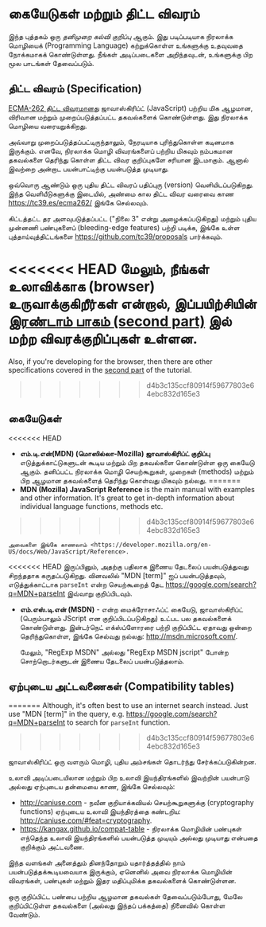 
# கையேடுகள் மற்றும் திட்ட விவரம்

இந்த புத்தகம் ஒரு *தனிமுறை கல்வி குறிப்பு* ஆகும். இது படிப்படியாக நிரலாக்க மொழியைக் (Programming Language) கற்றுக்கொள்ள உங்களுக்கு உதவுவதை நோக்கமாகக் கொண்டுள்ளது. நீங்கள் அடிப்படைகளை அறிந்தவுடன், உங்களுக்கு பிற மூல பாடங்கள் தேவைப்படும்.

## திட்ட விவரம் (Specification)

[ECMA-262 திட்ட விவரமானது](https://www.ecma-international.org/publications/standards/Ecma-262.htm) ஜாவாஸ்கிரிப்ட் (JavaScript) பற்றிய மிக ஆழமான, விரிவான மற்றும் முறைப்படுத்தப்பட்ட தகவல்களைக் கொண்டுள்ளது. இது நிரலாக்க மொழியை வரையறுக்கிறது.

அவ்வாறு முறைப்படுத்தப்பட்டிருந்தாலும், நேரடியாக புரிந்துகொள்ள கடினமாக இருக்கும். எனவே, நிரலாக்க மொழி விவரங்களைப் பற்றிய மிகவும் நம்பகமான தகவல்களை தெரிந்து கொள்ள திட்ட விவர குறிப்புகளே சரியான இடமாகும். ஆனால் இவற்றை அன்றாட பயன்பாட்டிற்கு பயன்படுத்த முடியாது.

ஒவ்வொரு ஆண்டும் ஒரு புதிய திட்ட விவரப் பதிப்புரு (version) வெளியிடப்படுகிறது. இந்த வெளியீடுகளுக்கு இடையில், அண்மை கால திட்ட விவர வரைவை காண <https://tc39.es/ecma262/> இங்கே செல்லவும்.

கிட்டத்தட்ட தர அளவுபடுத்தப்பட்ட ("நிலை 3" என்று அழைக்கப்படுகிறது) மற்றும் புதிய முன்னணி பண்புகளைப் (bleeding-edge features) பற்றி படிக்க, இங்கே உள்ள புத்தாய்வுத்திட்டங்களை <https://github.com/tc39/proposals> பார்க்கவும். 

<<<<<<< HEAD
மேலும், நீங்கள் உலாவிக்காக (browser) உருவாக்குகிறீர்கள் என்றால், இப்பயிற்சியின் [இரண்டாம் பாகம் (second part)](info:browser-environment) இல் மற்ற விவரக்குறிப்புகள் உள்ளன.
=======
Also, if you're developing for the browser, then there are other specifications covered in the [second part](info:browser-environment) of the tutorial.
>>>>>>> d4b3c135ccf80914f59677803e64ebc832d165e3

## கையேடுகள்

<<<<<<< HEAD
- **எம்.டி.என்(MDN) (மொஸில்லா-Mozilla) ஜாவாஸ்கிரிப்ட் குறிப்பு** எடுத்துக்காட்டுகளுடன் கூடிய மற்றும் பிற தகவல்களை கொண்டுள்ள ஒரு கையேடு ஆகும். தனிப்பட்ட நிரலாக்க மொழி செயற்கூறுகள், முறைகள் (methods) மற்றும் பிற ஆழமான தகவல்களைத் தெரிந்து கொள்வது மிகவும் நல்லது.
=======
- **MDN (Mozilla) JavaScript Reference** is the main manual with examples and other information. It's great to get in-depth information about individual language functions, methods etc.
>>>>>>> d4b3c135ccf80914f59677803e64ebc832d165e3

    அவைகளை இங்கே காணலாம் <https://developer.mozilla.org/en-US/docs/Web/JavaScript/Reference>.

<<<<<<< HEAD
    இருப்பினும், அதற்கு பதிலாக இணைய தேடலைப் பயன்படுத்துவது சிறந்ததாக கருதப்படுகிறது. வினவலில் "MDN [term]" ஐப் பயன்படுத்தவும், எடுத்துக்காட்டாக `parseInt` என்ற செயற்கூறைத் தேட <https://google.com/search?q=MDN+parseInt>  இவ்வாறு குறிப்பிடவும்.

- **எம்.எஸ்.டி.என் (MSDN)** - என்ற மைக்ரோசாஃப்ட் கையேடு, ஜாவாஸ்கிரிப்ட் (பெரும்பாலும் JScript என குறிப்பிடப்படுகிறது) உட்பட பல தகவல்களைக் கொண்டுள்ளது. இன்டர்நெட் எக்ஸ்ப்ளோரரை பற்றி குறிப்பிட்ட ஏதாவது ஒன்றை தெரிந்துகொள்ள, இங்கே செல்வது நல்லது: <http://msdn.microsoft.com/>.

    மேலும், "RegExp MSDN" அல்லது "RegExp MSDN jscript" போன்ற சொற்றொடர்களுடன் இணைய தேடலைப் பயன்படுத்தலாம்.

## ஏற்புடைய அட்டவணைகள் (Compatibility tables)
=======
Although, it's often best to use an internet search instead. Just use "MDN [term]" in the query, e.g. <https://google.com/search?q=MDN+parseInt> to search for `parseInt` function.
>>>>>>> d4b3c135ccf80914f59677803e64ebc832d165e3

ஜாவாஸ்கிரிப்ட் ஒரு வளரும் மொழி, புதிய அம்சங்கள் தொடர்ந்து சேர்க்கப்படுகின்றன.

உலாவி அடிப்படையிலான மற்றும் பிற உலாவி இயந்திரங்களில் இவற்றின் பயன்பாடு அல்லது ஏற்புடைய தன்மையை காண, இங்கே செல்லவும்:

- <http://caniuse.com> - நவீன குறியாக்கவியல் செயற்கூறுகளுக்கு (cryptography functions) ஏற்புடைய உலாவி இயந்திரத்தை கண்டறிய: <http://caniuse.com/#feat=cryptography>.
- <https://kangax.github.io/compat-table> - நிரலாக்க மொழியின் பண்புகள் எந்தெந்த உலாவி இயந்திரங்களில் பயன்படுத்த முடியும் அல்லது முடியாது என்பதை குறிக்கும் அட்டவணை.

இந்த வளங்கள் அனைத்தும் தினந்தோறும் யதார்த்தத்தில் நாம் பயன்படுத்தக்கூடியவையாக இருக்கும், ஏனெனில் அவை நிரலாக்க மொழியின் விவரங்கள், பண்புகள் மற்றும் இதர மதிப்புமிக்க தகவல்களைக் கொண்டுள்ளன.

ஒரு குறிப்பிட்ட பண்பை பற்றிய ஆழமான தகவல்கள் தேவைப்படும்போது, மேலே குறிப்பிட்டுள்ள தகவல்களை (அல்லது இந்தப் பக்கத்தை) நினைவில் கொள்ள வேண்டும்.
